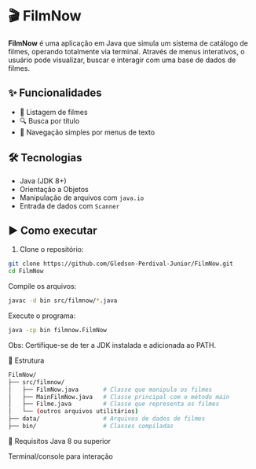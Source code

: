 # 🎬 FilmNow

**FilmNow** é uma aplicação em Java que simula um sistema de catálogo de filmes, operando totalmente via terminal. Através de menus interativos, o usuário pode visualizar, buscar e interagir com uma base de dados de filmes.

## ✨ Funcionalidades

- 📃 Listagem de filmes
- 🔍 Busca por título
- 🧭 Navegação simples por menus de texto

## 🛠 Tecnologias

- Java (JDK 8+)
- Orientação a Objetos
- Manipulação de arquivos com `java.io`
- Entrada de dados com `Scanner`

## ▶️ Como executar

1. Clone o repositório:
```bash
git clone https://github.com/Gledson-Perdival-Junior/FilmNow.git
cd FilmNow
````   
Compile os arquivos:

````bash
javac -d bin src/filmnow/*.java
````
Execute o programa:

````bash
java -cp bin filmnow.FilmNow
````
Obs: Certifique-se de ter a JDK instalada e adicionada ao PATH.

📁 Estrutura
````bash
FilmNow/
├── src/filmnow/
│   ├── FilmNow.java       # Classe que manipula os filmes
│   ├── MainFilmNow.java   # Classe principal com o método main
│   ├── Filme.java         # Classe que representa os filmes
│   └── (outros arquivos utilitários)
├── data/                  # Arquivos de dados de filmes
├── bin/                   # Classes compiladas
````
📌 Requisitos
Java 8 ou superior

Terminal/console para interação
